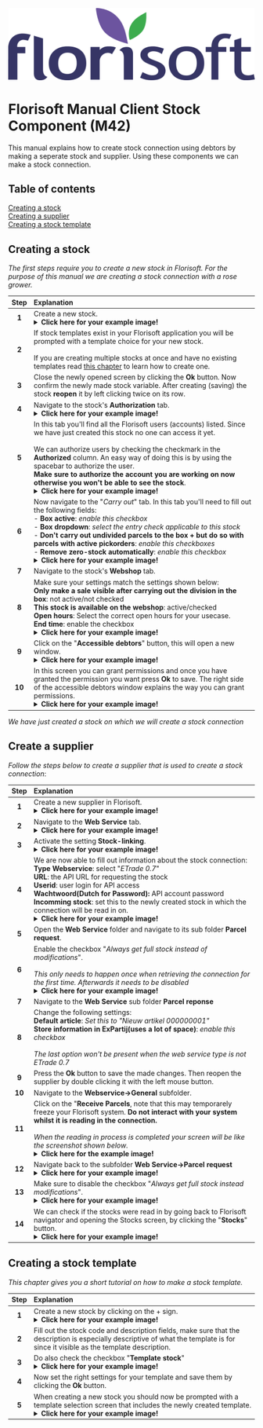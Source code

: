 <img src="../../fslogo.png" alt="Florisoft Corporate Logo/Banner">

# Florisoft Manual Client Stock Component (M42)

This manual explains how to create stock connection using debtors by making a seperate stock and supplier. Using these components we can make a stock connection.

## Table of contents

[Creating a stock](#creating-a-stock)  
[Creating a supplier](#create-a-supplier)  
[Creating a stock template](#creating-a-stock-template)

## Creating a stock

*The first steps require you to create a new stock in Florisoft. For the purpose of this manual we are creating a stock connection with a rose grower.*

|Step|Explanation|
|:-:|:--|
|**1**|Create a new stock.<details><summary><b>Click here for your example image!</b></summary><img src=".E-trade client component ENG/media/image21.png"></details>|
|**2**|If stock templates exist in your Florisoft application you will be prompted with a template choice for your new stock.<br><br>If you are creating multiple stocks at once and have no existing templates read [this chapter](#creating-a-stock-template) to learn how to create one.|
|**3**|Close the newly opened screen by clicking the **Ok** button. Now confirm the newly made stock variable. After creating (saving) the stock **reopen** it by left clicking twice on its row.|
|**4**|Navigate to the stock's **Authorization** tab.<details><summary><b>Click here for your example image!</b></summary><img src=".E-trade client component ENG/media/image22.png"></details>|
|**5**|In this tab you'll find all the Florisoft users (accounts) listed. Since we have just created this stock no one can access it yet.<br><br>We can authorize users by checking the checkmark in the **Authorized** column. An easy way of doing this is by using the spacebar to authorize the user. <br>**Make sure to authorize the account you are working on now otherwise you won't be able to see the stock**.<details><summary><b>Click here for your example image!</b></summary><img src=".E-trade client component ENG/media/image22.png"></details>|
|**6**|Now navigate to the "*Carry out*" tab. In this tab you'll need to fill out the following fields:<br>- **Box active**: *enable this checkbox*<br> - **Box dropdown**: *select the entry check applicable to this stock*<br>- **Don't carry out undivided parcels to the box + but do so with parcels with active pickorders**: *enable this checkboxes*<br>- **Remove zero-stock automatically**: *enable this checkbox*<details><summary><b>Click here for your example image!</b></summary><img src=".E-trade client component ENG/media/image23.png"></details>|
|**7**|Navigate to the stock's **Webshop** tab. |
|**8**|Make sure your settings match the settings shown below:<br>**Only make a sale visible after carrying out the division in the box**: not active/not checked<br>**This stock is available on the webshop**: active/checked<br>**Open hours**: Select the correct open hours for your usecase.<br>**End time**: enable the checkbox<details><summary><b>Click here for your example image!</b></summary><img src=".E-trade client component ENG/media/image24.png"></details>|
|**9**|Click on the "**Accessible debtors**" button, this will open a new window.<details><summary><b>Click here for your example image!</b></summary><img src=".E-trade client component ENG/media/image25.png"></details>|
|**10**|In this screen you can grant permissions and once you have granted the permission you want press **Ok** to save. The right side of the accessible debtors window explains the way you can grant permissions.<details><summary><b>Click here for your example image!</b></summary><img src=".E-trade client component ENG/media/image26.png"></details>|

*We have just created a stock on which we will create a stock connection*

## Create a supplier

*Follow the steps below to create a supplier that is used to create a stock connection*:

|Step|Explanation|
|:-:|:--|
|**1**|Create a new supplier in Florisoft.<details><summary><b>Click here for your example image!</b></summary><img src=".E-trade client component ENG/media/image27.png"></details>|
|**2**|Navigate to the **Web Service** tab.<details><summary><b>Click here for your example image!</b></summary><img src=".E-trade client component ENG/media/image29.png"></details>|
|**3**|Activate the setting **Stock-linking**.<details><summary><b>Click here for your example image!</b></summary><img src=".E-trade client component ENG/media/image29.png"></details>|
|**4**|We are now able to fill out information about the stock connection:<br>**Type Webservice**: select "*ETrade 0.7*"<br>**URL**: the API URL for requesting the stock<br>**Userid**: user login for API access<br>**Wachtwoord(Dutch for Password):** API account password<br>**Incomming stock**: set this to the newly created stock in which the connection will be read in on.<details><summary><b>Click here for your example image!</b></summary><img src=".E-trade client component ENG/media/image29.png"></details>|
|**5**|Open the **Web Service** folder and navigate to its sub folder **Parcel request**.|
|**6**|Enable the checkbox "*Always get full stock instead of modifications*".<br><br>*This only needs to happen once when retrieving the connection for the first time. Afterwards it needs to be disabled*<details><summary><b>Click here for your example image!</b></summary><img src=".E-trade client component ENG/media/image30.png"></details>|
|**7**|Navigate to the **Web Service** sub folder **Parcel reponse**|
|**8**|Change the following settings: <br>**Default article**: *Set this to "Nieuw artikel 000000001"*<br> **Store information in ExPartij(uses a lot of space)**: *enable this checkbox*<br><br>*The last option won't be present when the web service type is not ETrade 0.7*|
|**9**|Press the **Ok** button to save the made changes. Then reopen the supplier by double clicking it with the left mouse button.
|**10**|Navigate to the **Webservice→General** subfolder.
|**11**|Click on the "**Receive Parcels**, note that this may temporarely freeze your Florisoft system. **Do not interact with your system whilst it is reading in the connection.**<br><br>*When the reading in process is completed your screen will be like the screenshot shown below.*<details><summary><b>Click here for the example image!</b></summary><img src=".E-trade client component ENG/media/picture15.png"></details>|
|**12**|Navigate back to the subfolder **Web Service→Parcel request**<details><summary><b>Click here for your example image!</b></summary><img src=".E-trade client component ENG/media/image32.png"></details>|
|**13**|Make sure to disable the checkbox "*Always get full stock instead modifications*".<details><summary><b>Click here for your example image!</b></summary><img src=".E-trade client component ENG/media/image32.png"></details>|
|**14**|We can check if the stocks were read in by going back to Florisoft navigator and opening the Stocks screen, by clicking the "**Stocks**" button.<details><summary><b>Click here for your example image!</b></summary><img src=".E-trade client component ENG/media/image33.png"></details>|

## Creating a stock template

*This chapter gives you a short tutorial on how to make a stock template.*

|Step|Explanation|
|:-:|:--|
|**1**|Create a new stock by clicking on the + sign.<details><summary><b>Click here for your example image!</b></summary><img src=".E-trade client component ENG/media/image21.png"></details>|
|**2**|Fill out the stock code and description fields, make sure that the description is especially descriptive of what the template is for since it visible as the template description.|
|**3**|Do also check the checkbox "**Template stock**"<details><summary><b>Click here for your example image!</b></summary><img src=".E-trade client component ENG/media/image34.png"></details>|
|**4**|Now set the right settings for your template and save them by clicking the **Ok** button.|
|**5**|When creating a new stock you should now be prompted with a template selection screen that includes the newly created template.<details><summary><b>Click here for your example image!</b></summary><img src=".E-trade client component ENG/media/image35.png"></details>|
